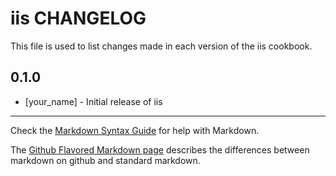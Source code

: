 iis CHANGELOG
=============

This file is used to list changes made in each version of the iis cookbook.

0.1.0
-----
- [your_name] - Initial release of iis

- - -
Check the [Markdown Syntax Guide](http://daringfireball.net/projects/markdown/syntax) for help with Markdown.

The [Github Flavored Markdown page](http://github.github.com/github-flavored-markdown/) describes the differences between markdown on github and standard markdown.
